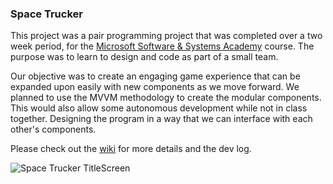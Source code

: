 ### Space Trucker

This project was a pair programming project that was completed over a two week period, for the [Microsoft Software & Systems Academy](https://military.microsoft.com/programs/mssa/) course. The purpose was to learn to design and code as part of a small team.

Our objective was to create an engaging game experience that can be expanded upon easily with new components as we move forward.  We planned to use the MVVM methodology to create the modular components. This would also allow some autonomous development while not in class together. Designing the program in a way that we can interface with each other's components. 

Please check out the [wiki](https://github.com/atomicxistence/MSSA_Exercise_4A/wiki) for more details and the dev log.

![Space Trucker TitleScreen](https://github.com/jeff-adams/SpaceTrucker/blob/master/SupportingDocuments/SpaceTrucker.titlescreen.small.png)

